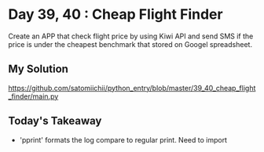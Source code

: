 # Day 39, 40 : Cheap Flight Finder

Create an APP that check flight price by using Kiwi API and send SMS if the price is under the cheapest benchmark that stored on Googel spreadsheet.

## My Solution

https://github.com/satomiichii/python_entry/blob/master/39_40_cheap_flight_finder/main.py

## Today's Takeaway

- 'pprint' formats the log compare to regular print. Need to import


